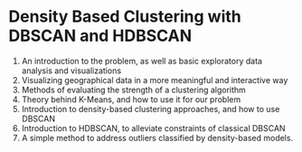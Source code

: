 

# Density Based Clustering with DBSCAN and HDBSCAN

1. An introduction to the problem, as well as basic exploratory data analysis and visualizations
2. Visualizing geographical data in a more meaningful and interactive way
3. Methods of evaluating the strength of a clustering algorithm
4. Theory behind K-Means, and how to use it for our problem
5. Introduction to density-based clustering approaches, and how to use DBSCAN
6. Introduction to HDBSCAN, to alleviate constraints of classical DBSCAN
7. A simple method to address outliers classified by density-based models. 